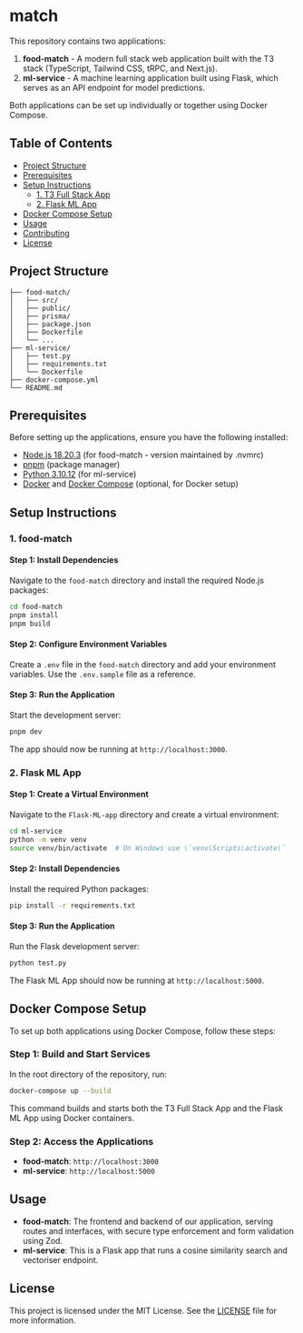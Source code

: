 # match

This repository contains two applications:

1. **food-match** - A modern full stack web application built with the T3 stack (TypeScript, Tailwind CSS, tRPC, and Next.js).
2. **ml-service** - A machine learning application built using Flask, which serves as an API endpoint for model predictions.

Both applications can be set up individually or together using Docker Compose.

## Table of Contents

- [Project Structure](#project-structure)
- [Prerequisites](#prerequisites)
- [Setup Instructions](#setup-instructions)
  - [1. T3 Full Stack App](#1-t3-full-stack-app)
  - [2. Flask ML App](#2-flask-ml-app)
- [Docker Compose Setup](#docker-compose-setup)
- [Usage](#usage)
- [Contributing](#contributing)
- [License](#license)

## Project Structure

```
├── food-match/
│   ├── src/
│   ├── public/
│   ├── prisma/
│   ├── package.json
│   ├── Dockerfile
│   └── ...
├── ml-service/
│   ├── test.py
│   ├── requirements.txt
│   └── Dockerfile
├── docker-compose.yml
└── README.md
```

## Prerequisites

Before setting up the applications, ensure you have the following installed:

- [Node.js 18.20.3](https://nodejs.org/) (for food-match - version maintained by .nvmrc)
- [pnpm](https://pnpm.io/installation) (package manager)
- [Python 3.10.12](https://www.python.org/) (for ml-service)
- [Docker](https://www.docker.com/) and [Docker Compose](https://docs.docker.com/compose/) (optional, for Docker setup)

## Setup Instructions

### 1. food-match

#### Step 1: Install Dependencies

Navigate to the `food-match` directory and install the required Node.js packages:

```bash
cd food-match
pnpm install
pnpm build
```

#### Step 2: Configure Environment Variables

Create a `.env` file in the `food-match` directory and add your environment variables. Use the `.env.sample` file as a reference.

#### Step 3: Run the Application

Start the development server:

```bash
pnpm dev
```

The app should now be running at `http://localhost:3000`.

### 2. Flask ML App

#### Step 1: Create a Virtual Environment

Navigate to the `Flask-ML-app` directory and create a virtual environment:

```bash
cd ml-service
python -m venv venv
source venv/bin/activate  # On Windows use \`venv\Scripts\activate\`
```

#### Step 2: Install Dependencies

Install the required Python packages:

```bash
pip install -r requirements.txt
```

#### Step 3: Run the Application

Run the Flask development server:

```bash
python test.py
```

The Flask ML App should now be running at `http://localhost:5000`.

## Docker Compose Setup

To set up both applications using Docker Compose, follow these steps:

### Step 1: Build and Start Services

In the root directory of the repository, run:

```bash
docker-compose up --build
```

This command builds and starts both the T3 Full Stack App and the Flask ML App using Docker containers.

### Step 2: Access the Applications

- **food-match**: `http://localhost:3000`
- **ml-service**: `http://localhost:5000`

## Usage

- **food-match**: The frontend and backend of our application, serving routes and interfaces, with secure type enforcement and form validation using Zod.
- **ml-service**: This is a Flask app that runs a cosine similarity search and vectoriser endpoint.

## License

This project is licensed under the MIT License. See the [LICENSE](LICENSE) file for more information.
